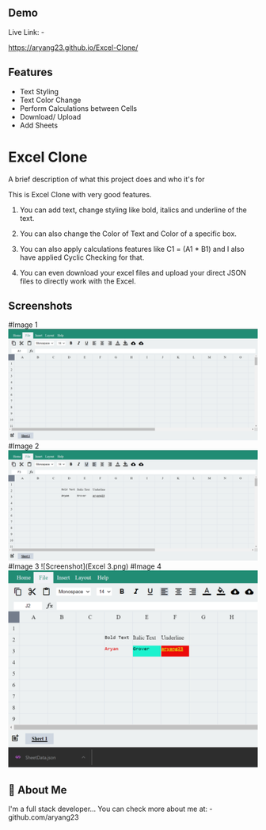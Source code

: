 
## Demo

Live Link: -

https://aryang23.github.io/Excel-Clone/
## Features

- Text Styling
- Text Color Change
- Perform Calculations between Cells
- Download/ Upload
- Add Sheets


# Excel Clone

A brief description of what this project does and who it's for

This is Excel Clone with very good features.


1. You can add text, change styling like bold, italics and underline of the text.

2. You can also change the Color of Text and Color of a specific box.

3. You can also apply calculations features like C1 = (A1 * B1) and I also have applied Cyclic Checking for that.

4. You can even download your excel files and upload your direct JSON files to directly work with the Excel.

## Screenshots

#Image 1
![Screenshot](Excel1.png)
#Image 2
![alt text](https://github.com/aryang23/Excel-Clone/blob/main/Excel2.png)
#Image 3
![Screenshot](Excel 3.png)
#Image 4
![Screenshot](Excel4.png)
## 🚀 About Me
I'm a full stack developer...
You can check more about me at: - github.com/aryang23

